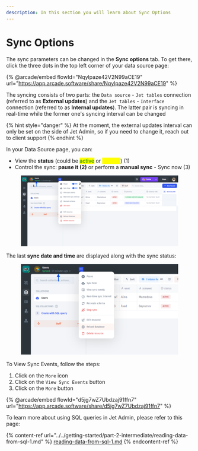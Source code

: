 ```yaml
---
description: In this section you will learn about Sync Options
---
```


# Sync Options

The sync parameters can be changed in the **Sync options** tab. To get there, click the three dots in the top left corner of your data source page:

{% @arcade/embed flowId="Nqylpaze42V2N99aCE19" url="https://app.arcade.software/share/Nqylpaze42V2N99aCE19" %}

The syncing consists of two parts: the `Data source` - `Jet tables` connection (referred to as **External updates**) and the `Jet tables` - `Interface` connection (referred to as **Internal updates**). The latter pair is syncing in real-time while the former one's syncing interval can be changed

{% hint style="danger" %}
At the moment, the external updates interval can only be set on the side of Jet Admin, so if you need to change it, reach out to client support
{% endhint %}

In your Data Source page, you can:

* View the **status** (could be <mark style="color:green;">active</mark> or <mark style="color:yellow;">paused</mark>) (1)
* Control the sync: **pause it (2)** or perform a **manual sync** - Sync now (3)

<figure><img src="../../.gitbook/assets/Screenshot 2024-12-26 163715.png" alt=""><figcaption></figcaption></figure>

The last **sync date and time** are displayed along with the sync status:

<figure><img src="../../.gitbook/assets/time.png" alt=""><figcaption></figcaption></figure>

To View Sync Events, follow the steps:

1. Click on the `More` icon
2. Click on the `View Sync Events` button
3. Click on the `More` button

{% @arcade/embed flowId="d5jg7wZ7Ubdzaj91ffn7" url="https://app.arcade.software/share/d5jg7wZ7Ubdzaj91ffn7" %}

To learn more about using SQL queries in Jet Admin, please refer to this page:

{% content-ref url="../../getting-started/part-2-intermediate/reading-data-from-sql-1.md" %}
[reading-data-from-sql-1.md](../../getting-started/part-2-intermediate/reading-data-from-sql-1.md)
{% endcontent-ref %}
